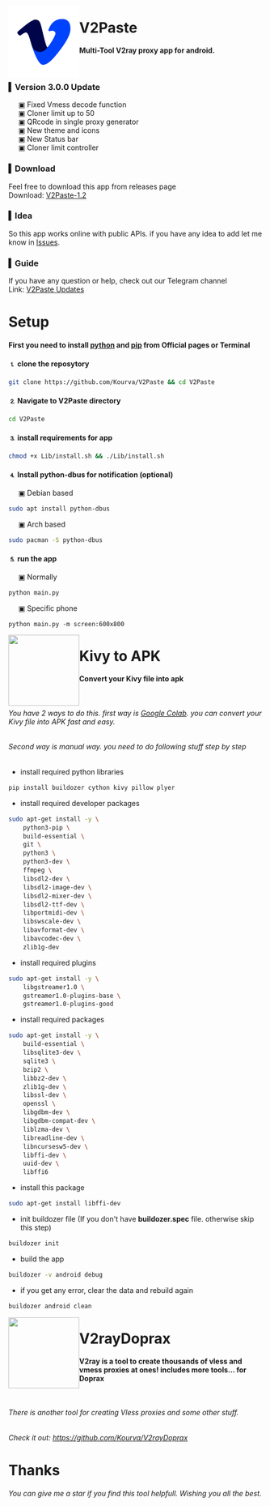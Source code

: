 <p>
    <img align="left" src="https://github.com/Kourva/V2Paste/blob/main/Data/icon.png" width=140 height=140 />
    <h1> V2Paste </h1>
    <p><b> Multi-Tool V2ray proxy app for android.</b></p>
</p>
<br>

### ▍Version 3.0.0 Update
&nbsp;&nbsp;&nbsp;&nbsp; ▣ Fixed Vmess decode function <br>
&nbsp;&nbsp;&nbsp;&nbsp; ▣ Cloner limit up to 50 <br>
&nbsp;&nbsp;&nbsp;&nbsp; ▣ QRcode in single proxy generator <br>
&nbsp;&nbsp;&nbsp;&nbsp; ▣ New theme and icons <br>
&nbsp;&nbsp;&nbsp;&nbsp; ▣ New Status bar <br>
&nbsp;&nbsp;&nbsp;&nbsp; ▣ Cloner limit controller <br>

### ▍Download 
Feel free to download this app from releases page
<br>Download: [V2Paste-1.2](https://github.com/Kourva/V2Paste/releases/tag/v3.0.0)

### ▍Idea
So this app works online with public APIs. if you have any idea to add let me know in [Issues](https://github.com/Kourva/V2Paste/issues).

### ▍Guide
If you have any question or help, check out our Telegram channel<br>
Link: [V2Paste Updates](https://t.me/V2Paste)

# Setup
#### First you need to install [python](https://www.python.org/) and [pip](https://pypi.org/project/pip/) from Official pages or Terminal
#### ⒈ clone the reposytory
```bash
git clone https://github.com/Kourva/V2Paste && cd V2Paste
```
#### ⒉ Navigate to V2Paste directory
```bash
cd V2Paste
```
#### ⒊ install requirements for app
```bash
chmod +x Lib/install.sh && ./Lib/install.sh
```
#### ⒋ Install python-dbus for notification (optional)
&nbsp;&nbsp;&nbsp;&nbsp; ▣ Debian based
```bash
sudo apt install python-dbus
```
&nbsp;&nbsp;&nbsp;&nbsp; ▣ Arch based
```bash
sudo pacman -S python-dbus
```
#### ⒌ run the app
&nbsp;&nbsp;&nbsp;&nbsp; ▣ Normally
```bash
python main.py
```
&nbsp;&nbsp;&nbsp;&nbsp; ▣ Specific phone
```
python main.py -m screen:600x800
```

<p>
    <img align="left" src="https://user-images.githubusercontent.com/118578799/219371927-2ebe765b-cdef-4b61-94d5-abd2b63d56f9.png" width=140 height=140 />
    <h1> Kivy to APK </h1>
    <p><b> Convert your Kivy file into apk </b></p>
</p><br>

###### You have 2 ways to do this. first way is [Google Colab](https://colab.research.google.com/). you can convert your Kivy file into APK fast and easy.
###### Second way is manual way. you need to do following stuff step by step
+ install required python libraries
```bash
pip install buildozer cython kivy pillow plyer
```
+ install required developer packages
```bash
sudo apt-get install -y \
    python3-pip \
    build-essential \
    git \
    python3 \
    python3-dev \
    ffmpeg \
    libsdl2-dev \
    libsdl2-image-dev \
    libsdl2-mixer-dev \
    libsdl2-ttf-dev \
    libportmidi-dev \
    libswscale-dev \
    libavformat-dev \
    libavcodec-dev \
    zlib1g-dev
```
+ install required plugins
```bash
sudo apt-get install -y \
    libgstreamer1.0 \
    gstreamer1.0-plugins-base \
    gstreamer1.0-plugins-good
```
+ install required packages
```bash
sudo apt-get install -y \
    build-essential \
    libsqlite3-dev \
    sqlite3 \
    bzip2 \
    libbz2-dev \
    zlib1g-dev \
    libssl-dev \
    openssl \
    libgdbm-dev \
    libgdbm-compat-dev \
    liblzma-dev \
    libreadline-dev \
    libncursesw5-dev \
    libffi-dev \
    uuid-dev \
    libffi6
```
+ install this package
```bash
sudo apt-get install libffi-dev
```
+ init buildozer file (If you don't have **buildozer.spec** file. otherwise skip this step)
```bash
buildozer init
```
+ build the app
```bash
buildozer -v android debug
```
+ if you get any error, clear the data and rebuild again
```bash
buildozer android clean
```

<p>
    <img align="left" src="https://i0.wp.com/img.aapks.com/imgs/c/9/5/c95d7d8f2388afd94a20fd5004105246_icon.png?w=180" width=140 height=140 />
    <h1> V2rayDoprax </h1>
    <p><b> V2ray is a tool to create thousands of vless and vmess proxies at ones! includes more tools... for Doprax</b></p>
</p><br>

###### There is another tool for creating Vless proxies and some other stuff.
###### Check it out: https://github.com/Kourva/V2rayDoprax


# Thanks
###### You can give me a star if you find this tool helpfull. Wishing you all the best.
